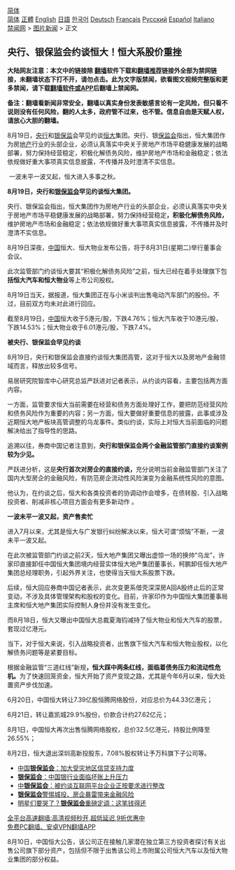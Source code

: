 <!-- 面包屑导航 --> <div class="breadcrumb"><!-- GTranslate: https://gtranslate.io/ -->  <div class="switcher notranslate">  <div class="selected">  <a href="#" onclick="return false;"> 简体</a>  </div>  <div class="option">  <a href="https://www.bannedbook.org" onclick="doGTranslate('zh-CN|zh-CN');jQuery('div.switcher div.selected a').html(jQuery(this).html());return false;" title="简体中文" class="nturl selected"> 简体</a>  <a href="https://www.bannedbook.org/zh-tw/" onclick="doGTranslate('zh-CN|zh-TW');jQuery('div.switcher div.selected a').html(jQuery(this).html());return false;" title="繁體中文" class="nturl"> 正體</a>  <a href="https://www.bannedbook.org/en/" onclick="doGTranslate('zh-CN|en');jQuery('div.switcher div.selected a').html(jQuery(this).html());return false;" title="English" class="nturl"> English</a>  <a href="https://www.bannedbook.org/ja/" onclick="doGTranslate('zh-CN|ja');jQuery('div.switcher div.selected a').html(jQuery(this).html());return false;" title="日本語" class="nturl"> 日語</a>  <a href="https://www.bannedbook.org/ko/" onclick="doGTranslate('zh-CN|ko');jQuery('div.switcher div.selected a').html(jQuery(this).html());return false;" title="한국어" class="nturl"> 한국어</a>  <a href="https://www.bannedbook.org/de/" onclick="doGTranslate('zh-CN|de');jQuery('div.switcher div.selected a').html(jQuery(this).html());return false;" title="Deutsch" class="nturl"> Deutsch</a>  <a href="https://www.bannedbook.org/fr/" onclick="doGTranslate('zh-CN|fr');jQuery('div.switcher div.selected a').html(jQuery(this).html());return false;" title="Français" class="nturl"> Français</a>  <a href="https://www.bannedbook.org/ru/" onclick="doGTranslate('zh-CN|ru');jQuery('div.switcher div.selected a').html(jQuery(this).html());return false;" title="Русский" class="nturl"> Русский</a>  <a href="https://www.bannedbook.org/es/" onclick="doGTranslate('zh-CN|es');jQuery('div.switcher div.selected a').html(jQuery(this).html());return false;" title="Español" class="nturl"> Español</a>  <a href="https://www.bannedbook.org/it/" onclick="doGTranslate('zh-CN|it');jQuery('div.switcher div.selected a').html(jQuery(this).html());return false;" title="Italiano" class="nturl"> Italiano</a>  </div>  </div>      <div class='breadcrumb-sub'><!-- Breadcrumb NavXT 6.3.0 --> <a href="https://www.bannedbook.org/" class="home">禁闻网</a> &gt; <a href="https://www.bannedbook.org/bnews/topimagenews/" class="category">图片新闻</a> &gt; 正文</div></div><h2>央行、银保监会约谈恒大！恒大系股价重挫</h2> <p class="notice"><b>大陆网友注意：本文中的链接除 <a href="https://github.com/bannedbook/fanqiang" >翻墙</a>软件下载和<a href="https://github.com/killgcd/justmysocks/blob/master/README.md">翻墙推荐</a>链接外全部为禁网链接，未翻墙状态下打不开，请勿点击。此为文字版禁闻，欲看图文视频完整版和更多禁闻，请下载<a href="https://github.com/bannedbook/fanqiang">翻墙软件或APP</a>后翻墙上禁闻网。</p><p>备注：翻墙看新闻非常安全，翻墙以真实身份发表敏感言论有一定风险，但只看不说则没有任何风险，翻的人太多，政府管不过来，也不管。信息自由是天赋人权，请放心大胆的翻墙。</b></p>  <div class="entry"> <p id="summary"> 8月19日，<a href="https://www.bannedbook.org/bnews/tag/%e5%a4%ae%e8%a1%8c/" class="st_tag internal_tag" rel="tag" title="标签 央行 下的日志">央行</a>和<a href="https://www.bannedbook.org/bnews/tag/%E9%93%B6%E4%BF%9D%E7%9B%91/" class="st_tag internal_tag" rel="tag" title="标签 银保监 下的日志">银保监</a>会罕见约谈<a href="https://www.bannedbook.org/bnews/tag/%E6%81%92%E5%A4%A7/" class="st_tag internal_tag" rel="tag" title="标签 恒大 下的日志">恒大</a>集团。央行、银<a href="https://www.bannedbook.org/bnews/tag/%E4%BF%9D%E7%9B%91%E4%BC%9A/" class="st_tag internal_tag" rel="tag" title="标签 保监会 下的日志">保监会</a>指出，恒大集团作为房<a href="https://www.bannedbook.org/bnews/tag/%e5%9c%b0%e4%ba%a7/" class="st_tag internal_tag" rel="tag" title="标签 地产 下的日志">地产</a>行业的头部企业，必须认真落实中央关于房地产市场平稳健康发展的战略部署，努力保持经营稳定，积极化解债务风险，维护房地产市场和金融稳定；依法依规做好重大事项真实信息披露，不传播并及时澄清不实信息。</p> <p id="conimg">&nbsp;一波未平一波又起，恒大进入多事之秋。</p> <p><strong>8月19日，央行和<a href="https://www.bannedbook.org/bnews/tag/%E9%93%B6%E4%BF%9D%E7%9B%91%E4%BC%9A/" class="st_tag internal_tag" rel="tag" title="标签 银保监会 下的日志">银保监会</a>罕见约谈恒大集团。</strong></p> <p>央行、银保监会指出，恒大集团作为房地产行业的头部企业，必须认真落实中央关于房地产市场平稳健康发展的战略部署，努力保持经营稳定<strong>，积极化解债务风险，</strong>维护房地产市场和金融稳定；依法依规做好重大事项真实信息披露，不传播并及时澄清不实信息。</p> <p>8月19日深夜，<span class='wp_keywordlink_affiliate'><a href="https://www.bannedbook.org/" title="中国" target="_blank">中国</a></span>恒大、恒大物业发布公告，将于8月31日(星期二)举行董事会会议。</p> <p>此次监管部门约谈恒大要其“积极化解债务风险”之前，恒大已经在着手处理旗下包<strong>括恒大汽车和恒大物业</strong>等上市公司股权。</p> <p>8月19日当天，据报道，恒大集团正在与小米谈判出售电动汽车部门的股份。不过，目前双方均未对此进行回应。</p>  <p>截至8月19日，<a href="https://www.bannedbook.org/bnews/tag/%E4%B8%AD%E5%9B%BD/" class="st_tag internal_tag" rel="tag" title="标签 中国 下的日志">中国</a>恒大收于5港元/股，下跌4.76%；恒大汽车收于10港元/股，下跌14.53%；恒大物业收于6.01港元/股，下跌7.4%。</p> <p><strong>被央行、银保监会罕见约谈</strong></p> <p>8月19日，央行和银保监会直接约谈恒大集团高管，这对于恒大以及房地产金融领域而言，释放出较多信号。</p> <p>易居研究院智库中心研究总监严跃进对记者表示，从约谈内容看，主要包括两方面内容。</p> <p>一方面，监管要求恒大当前需要在经营和债务方面处理好工作，要把防范经营风险和债务风险作为重要的内容；另一方面，恒大要做好重要信息的披露，此事或涉及近期恒大地产板块高管调整的乌龙事件。类似约谈，实际上对恒大当前面临的问题解决给出了指导性的思路。</p> <p>追溯以往，券商中国记者注意到，<strong>央行和银保监会两个金融监管部门直接约谈案例较为少见。</strong></p> <p>严跃进分析，这是<strong>央行首次对房企的直接约谈，</strong>充分说明当前金融监管部门关注了国内大型房企的金融风险，有防范房企流动性风险演变为金融系统性风险的意图。</p>  <p>他认为，在约谈之后，恒大和各类投资者的协调动作会增多，在债转股、引入战略投资者、削减非核心项目方面会有更多新动作 。</p> <p><strong>一波未平一波又起，资产售卖忙</strong></p> <p>进入7月以来，尤其是恒大与广发银行纠纷解决以来，恒大可谓“烦恼”不断，一波未平一波又起。</p> <p>在此次被监管部门约谈之前2天，恒大地产集团又曝出虚惊一场的换帅“乌龙”，许家印直接卸任中国恒大集团境内经营实体恒大地产集团董事长，柯鹏卸任恒大地产集团总经理职务，引起外界关注，也使得当天恒大系股票下跌。</p> <p>后续，恒大回应券商中国记者表示，此次变更系借壳深深房A回A股终止后的正常变动，不涉及具体管理架构和股权的变化。目前，许家印作为中国恒大集团董事局主席和恒大地产集团实际控制人身份并没有发生变化。</p> <p>而8月18日，恒大又曝出中国恒大总裁夏海钧减持了恒大物业和恒大汽车的股票，套现过亿港元。</p> <p>当下，对于恒大来说，引入战略投资者，出售旗下恒大汽车和恒大物业股权，以化解债务问题等是紧要目标。</p>  <p>根据金融监管“三道红线”新规<strong>，恒大踩中两条红线，面临着债务压力和流动性危机。</strong>为了快速回笼资金，恒大开始了资产变现之路，尤其是今年6月以来，恒大处置资产步伐加速。</p> <p>6月20日，中国恒大转让7.39亿股恒腾网络股份，对应总价为44.33亿港元；</p> <p>6月21日，转让嘉凯城29.9%股份，价款合计约27.62亿元；</p> <p>8月1日，中国恒大再次出售恒腾网络股权，总价32.5亿港元，持股比例降至26.55%；</p> <p>8月2日，恒大退出深圳高新投股东，7.08%股权转让予万科旗下子公司等。</p> <ul class='op-related-articles' title='相关阅读'> <li><a href='https://www.bannedbook.org/bnews/baitai/20210722/1592213.html' target='_blank'>中国<b>银保监会</b>：加大受灾地区信贷支持力度</a></li> <li><a href='https://www.bannedbook.org/bnews/comments/20210715/1587208.html' target='_blank'><b>银保监会</b>：中国银行业面临坏账上升压力</a></li> <li><a href='https://www.bannedbook.org/bnews/baitai/20210714/1587025.html' target='_blank'>中<b>银保监会</b>：被约谈互联网平台企业正按要求进行整改</a></li> <li><a href='https://www.bannedbook.org/bnews/ssgc/20210625/1573751.html' target='_blank'><b>银保监会</b>警惕城投、房企暴雷带来金融风险</a></li> <li><a href='https://www.bannedbook.org/bnews/finance/20210603/1559508.html' target='_blank'>明星们要哭了？<b>银保监会</b>重磅定调：这笔钱得还</a></li> </ul> <p class="texttj"> <a href="https://github.com/bannedbook/fanqiang/wiki/V2ray%E6%9C%BA%E5%9C%BA" target="_blank">全平台高速翻墙:高清视频秒开,超低延迟,9折优惠中</a><br/> <a href="https://github.com/bannedbook/fanqiang/wiki/%E7%A6%81%E9%97%BB%E7%BD%91%E5%AE%89%E5%8D%93%E7%BF%BB%E5%A2%99%E6%96%B0%E9%97%BBAPP" target="_blank">免费PC翻墙、安卓VPN翻墙APP</a></p><p>8月10日，中国恒大公告，该公司正在接触几家潜在独立第三方投资者探讨有关出售公司旗下部分资产，包括但不限于出售该公司上市附属公司恒大汽车以及恒大物业集团的部分权益。</p> <a name='sharetosocial'></a>  <div style="margin-bottom:5px;padding-bottom:5px;clear:both"> <div id="archive-pix-1" class="banner-ads"> <!-- AuctionX Display platform tag START --> <div id="26318x728x90x621x_ADSLOT2" clicktrack="%%CLICK_URL_ESC%%"></div> <!-- AuctionX Display platform tag END --> </div> <div id="archive-pix-2" class="banner-ads"> <!-- AuctionX Display platform tag START --> <div id="26315x300x250x621x_ADSLOT2" clicktrack="%%CLICK_URL_ESC%%"></div> <!-- AuctionX Display platform tag END --> </div> </div>  <div id="archive-pix-1" class="banner-ads"> <!-- AuctionX Display platform tag START --> <div id="26318x728x90x621x_ADSLOT3" clicktrack="%%CLICK_URL_ESC%%"></div> <!-- AuctionX Display platform tag END --> </div> </div><!--END ENTRY--> 